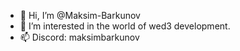 - 👋 Hi, I’m @Maksim-Barkunov
- 👀 I’m interested in the world of wed3 development.
- 📫 Discord: maksimbarkunov

<!---
MaksimBarkunov/MaksimBarkunov is a ✨ special ✨ repository because its `README.md` (this file) appears on your GitHub profile.
You can click the Preview link to take a look at your changes.
--->
